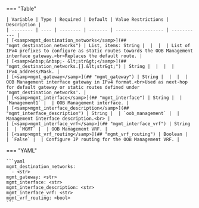 === "Table"

    | Variable | Type | Required | Default | Value Restrictions | Description |
    | -------- | ---- | -------- | ------- | ------------------ | ----------- |
    | [<samp>mgmt_destination_networks</samp>](## "mgmt_destination_networks") | List, items: String |  |  |  | List of IPv4 prefixes to configure as static routes towards the OOB Management interface gateway.<br>Replaces the default route. |
    | [<samp>&nbsp;&nbsp;- &lt;str&gt;</samp>](## "mgmt_destination_networks.[].&lt;str&gt;") | String |  |  |  | IPv4_address/Mask. |
    | [<samp>mgmt_gateway</samp>](## "mgmt_gateway") | String |  |  |  | OOB Management interface gateway in IPv4 format.<br>Used as next-hop for default gateway or static routes defined under 'mgmt_destination_networks'. |
    | [<samp>mgmt_interface</samp>](## "mgmt_interface") | String |  | `Management1` |  | OOB Management interface. |
    | [<samp>mgmt_interface_description</samp>](## "mgmt_interface_description") | String |  | `oob_management` |  | Management interface description.<br> |
    | [<samp>mgmt_interface_vrf</samp>](## "mgmt_interface_vrf") | String |  | `MGMT` |  | OOB Management VRF. |
    | [<samp>mgmt_vrf_routing</samp>](## "mgmt_vrf_routing") | Boolean |  | `False` |  | Configure IP routing for the OOB Management VRF. |

=== "YAML"

    ```yaml
    mgmt_destination_networks:
      - <str>
    mgmt_gateway: <str>
    mgmt_interface: <str>
    mgmt_interface_description: <str>
    mgmt_interface_vrf: <str>
    mgmt_vrf_routing: <bool>
    ```
